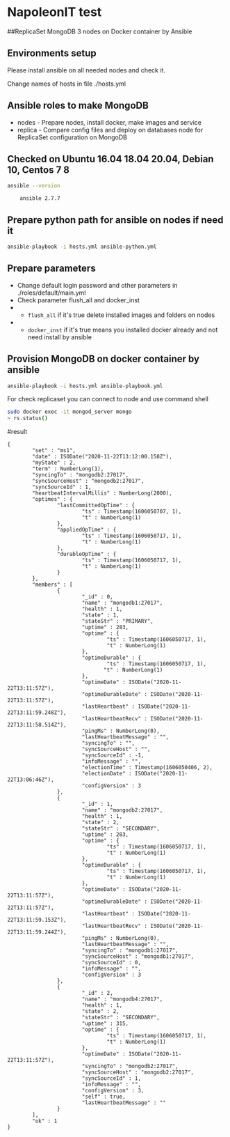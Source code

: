 # NapoleonIT test 
##ReplicaSet MongoDB 3 nodes on Docker container by Ansible

## Environments setup
Please install ansible on all needed nodes and check it.

Change names of hosts in file ./hosts.yml

## Ansible roles to make MongoDB
* nodes - Prepare nodes, install docker, make images and service
* replica - Compare config files and deploy on databases node for ReplicaSet configuration on MongoDB

## Checked on Ubuntu 16.04 18.04 20.04, Debian 10, Centos 7 8

```sh
ansible --version
```
        ansible 2.7.7

## Prepare python path for ansible on nodes if need it

```sh 
ansible-playbook -i hosts.yml ansible-python.yml
```
Prepare parameters
---
* Change default login password and other parameters in ./roles/default/main.yml
* Check parameter flush_all and docker_inst
* - `flush_all` if it's true delete installed images and folders on nodes
* - `docker_inst` if it's true means you installed docker already and not need install by ansible

Provision MongoDB on docker container by ansible
---

```sh
ansible-playbook -i hosts.yml ansible-playbook.yml
```

For check replicaset you can connect to node and use command shell
```sh
sudo docker exec -it mongod_server mongo
> rs.status()
```
#result
```
{
        "set" : "ms1",
        "date" : ISODate("2020-11-22T13:12:00.158Z"),
        "myState" : 2,
        "term" : NumberLong(1),
        "syncingTo" : "mongodb2:27017",
        "syncSourceHost" : "mongodb2:27017",
        "syncSourceId" : 1,
        "heartbeatIntervalMillis" : NumberLong(2000),
        "optimes" : {
                "lastCommittedOpTime" : {
                        "ts" : Timestamp(1606050707, 1),
                        "t" : NumberLong(1)
                },
                "appliedOpTime" : {
                        "ts" : Timestamp(1606050717, 1),
                        "t" : NumberLong(1)
                },
                "durableOpTime" : {
                        "ts" : Timestamp(1606050717, 1),
                        "t" : NumberLong(1)
                }
        },
        "members" : [
                {
                        "_id" : 0,
                        "name" : "mongodb1:27017",
                        "health" : 1,
                        "state" : 1,
                        "stateStr" : "PRIMARY",
                        "uptime" : 283,
                        "optime" : {
                                "ts" : Timestamp(1606050717, 1),
                                "t" : NumberLong(1)
                        },
                        "optimeDurable" : {
                                "ts" : Timestamp(1606050717, 1),
                               "t" : NumberLong(1)
                        },
                        "optimeDate" : ISODate("2020-11-22T13:11:57Z"),
                        "optimeDurableDate" : ISODate("2020-11-22T13:11:57Z"),
                        "lastHeartbeat" : ISODate("2020-11-22T13:11:59.248Z"),
                        "lastHeartbeatRecv" : ISODate("2020-11-22T13:11:58.514Z"),
                        "pingMs" : NumberLong(0),
                        "lastHeartbeatMessage" : "",
                        "syncingTo" : "",
                        "syncSourceHost" : "",
                        "syncSourceId" : -1,
                        "infoMessage" : "",
                        "electionTime" : Timestamp(1606050406, 2),
                        "electionDate" : ISODate("2020-11-22T13:06:46Z"),
                        "configVersion" : 3
                },
                {
                        "_id" : 1,
                        "name" : "mongodb2:27017",
                        "health" : 1,
                        "state" : 2,
                        "stateStr" : "SECONDARY",
                        "uptime" : 283,
                        "optime" : {
                                "ts" : Timestamp(1606050717, 1),
                                "t" : NumberLong(1)
                        },
                        "optimeDurable" : {
                                "ts" : Timestamp(1606050717, 1),
                                "t" : NumberLong(1)
                        },
                        "optimeDate" : ISODate("2020-11-22T13:11:57Z"),
                        "optimeDurableDate" : ISODate("2020-11-22T13:11:57Z"),
                        "lastHeartbeat" : ISODate("2020-11-22T13:11:59.153Z"),
                        "lastHeartbeatRecv" : ISODate("2020-11-22T13:11:59.244Z"),
                        "pingMs" : NumberLong(0),
                        "lastHeartbeatMessage" : "",
                        "syncingTo" : "mongodb1:27017",
                        "syncSourceHost" : "mongodb1:27017",
                        "syncSourceId" : 0,
                        "infoMessage" : "",
                        "configVersion" : 3
                },
                {
                        "_id" : 2,
                        "name" : "mongodb4:27017",
                        "health" : 1,
                        "state" : 2,
                        "stateStr" : "SECONDARY",
                        "uptime" : 315,
                        "optime" : {
                                "ts" : Timestamp(1606050717, 1),
                                "t" : NumberLong(1)
                        },
                        "optimeDate" : ISODate("2020-11-22T13:11:57Z"),
                        "syncingTo" : "mongodb2:27017",
                        "syncSourceHost" : "mongodb2:27017",
                        "syncSourceId" : 1,
                        "infoMessage" : "",
                        "configVersion" : 3,
                        "self" : true,
                        "lastHeartbeatMessage" : ""
                }
        ],
        "ok" : 1
}
```

